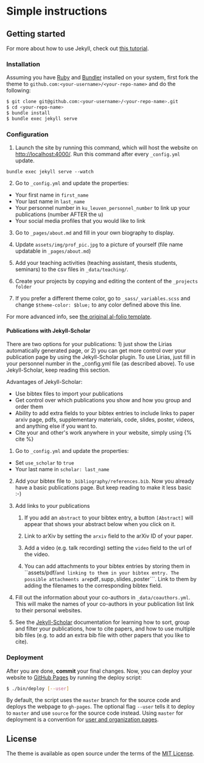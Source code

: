 # Simple instructions


## Getting started

For more about how to use Jekyll, check out [this tutorial](https://www.taniarascia.com/make-a-static-website-with-jekyll/).



### Installation

Assuming you have [Ruby](https://www.ruby-lang.org/en/downloads/) and [Bundler](https://bundler.io/) installed on your system, first fork the theme to `github.com:<your-username>/<your-repo-name>` and do the following:

```bash
$ git clone git@github.com:<your-username>/<your-repo-name>.git
$ cd <your-repo-name>
$ bundle install
$ bundle exec jekyll serve
```

### Configuration



1. Launch the site by running this command, which will host the website on [http://localhost:4000/](http://localhost:4000/). Run this command after every ```_config.yml``` update.

```
bundle exec jekyll serve --watch
```

2. Go to ```_config.yml``` and update the properties:
- Your first name in ```first_name```
- Your last name in ```last_name```
- Your personnel number in ```ku_leuven_personnel_number``` to link up your publications (number AFTER the u)
- Your social media profiles that you would like to link 


3. Go to ```_pages/about.md``` and fill in your own biography to display.

4. Update ```assets/img/prof_pic.jpg``` to a picture of yourself (file name updatable in ```_pages/about.md```)

5. Add your teaching activities (teaching assistant, thesis students, seminars) to the csv files in ```_data/teaching/```.

6. Create your projects by copying and editing the content of the ```_projects folder```

7. If you prefer a different theme color, go to ```_sass/_variables.scss``` and change ```$theme-color: $blue;``` to any color defined above this line.


For more advanced info, see [the original al-folio template](https://github.com/alshedivat/al-folio).



#### Publications with Jekyll-Scholar
There are two options for your publications: 1) just show the Lirias automatically generated page, or 2) you can get more control over your publication page by using the Jekyll-Scholar plugin. To use Lirias, just fill in your personnel number in the _config.yml file (as described above). To use Jekyll-Scholar, keep reading this section.

Advantages of Jekyll-Scholar:
- Use bibtex files to import your publications 
- Get control over which publications you show and how you group and order them
- Ability to add extra fields to your bibtex entries to include links to paper arxiv page, pdfs, supplementary materials, code, slides, poster, videos, and anything else if you want to.
- Cite your and other's work anywhere in your website, simply using {% cite <bibtex-key> %}  

1. Go to ```_config.yml``` and update the properties:
- Set ```use_scholar``` to ```true```
- Your last name in ```scholar: last_name```

2. Add your bibtex file to ```_bibliography/references.bib```.  Now you already have a basic publications page. But keep reading to make it less basic :-)


3. Add links to your publications
    
    1. If you add an ```abstract``` to your bibtex entry, a button ```[Abstract]``` will appear that shows your abstract below when you click on it.

    2. Link to arXiv by setting the ```arxiv``` field to the arXiv ID of your paper.
   
    3. Add a video (e.g. talk recording) setting the ```video``` field to the url of the video.
  
    4. You can add attachments to your bibtex entries by storing them in ``assets/pdf/``` and linking to them in your bibtex entry. The possible attachments are ```pdf```,```supp```,```slides```,```poster```. Link to them by adding the filenames to the corresponding bibtex field.


4. Fill out the information about your co-authors in ```_data/coauthors.yml```. This will make the names of your co-authors in your publication list link to their personal websites.

5. See the [Jekyll-Scholar](https://github.com/inukshuk/jekyll-scholar/) documentation for learning how to sort, group and filter your publications, how to cite papers, and how to use multiple bib files (e.g. to add an extra bib file with other papers that you like to cite).





### Deployment

After you are done, **commit** your final changes.
Now, you can deploy your website to [GitHub Pages](https://pages.github.com/) by running the deploy script:

```bash
$ ./bin/deploy [--user]
```
By default, the script uses the `master` branch for the source code and deploys the webpage to `gh-pages`.
The optional flag `--user` tells it to deploy to `master` and use `source` for the source code instead.
Using `master` for deployment is a convention for [user and organization pages](https://help.github.com/articles/user-organization-and-project-pages/).


## License

The theme is available as open source under the terms of the [MIT License](https://opensource.org/licenses/MIT).
